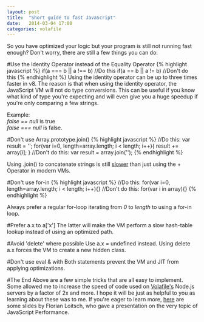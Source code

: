 ```yaml
---
layout: post
title:  "Short guide to fast JavaScript"
date:   2014-03-04 17:00
categories: volafile
---
```


So you have optimized your logic but your program is still not running fast enough?
Don't worry, there are still a few things you can do:

#Use the Identity Operator instead of the Equality Operator
{% highlight javascript %}
if(a === b || a !== b)  //Do this
if(a == b || a != b)  //Don't do this
{% endhighlight %}
Using the identity operator can be up to three times faster in v8.
The reason is that when using the identity operator, the JavaScript VM will 
not do type conversions. This can be useful if you know what kind of type
you're expecting and will even give you a huge speedup if you're only
comparing a few strings. 

Example:<br>
*false == null* is true<br>
*false === null* is false.

#Don't use Array.prototype.join()
{% highlight javascript %}
//Do this:
var result = '';
for(var i=0, length=array.length; i < length; i++){
   result += array[i];
}
//Don't do this:
var result = array.join('');
{% endhighlight %}

Using .join() to concatenate strings is still [slower](http://jsperf.com/string-concat-vs-array-join-10000/15) than just using the
\+ Operator in modern VMs.

#Don't use for-in
{% highlight javascript %}
//Do this:
for(var i=0, length=array.length; i < length; i++){}
//Don't do this:
for(var i in array){}
{% endhighlight %}

Always prefer a regular for-loop iterating from *0* to *length* to using
a for-in loop.

#Prefer a.x to a\[\'x\'\]
The latter will make the VM perform a slow hash-table lookup instead of using
an optimized path.

#Avoid 'delete' where possible
Use a.x = undefined instead.
Using delete a.x forces the VM to create a new hidden class.

#Don't use eval & with
Both statements prevent the VM and JIT from applying optimizations.

#The End
Above are a few simple tricks that are all easy to implement. Some allowed me
to increase the speed of code used on [Volafile's](http://volafile.io) Node.js
servers by a factor of 2x and more. I hope it will be just as helpful to you as
learning about these was to me.
If you're eager to learn more,
[here](http://www.slideshare.net/olivvv/prez-4856640) are some slides by Florian Loitsch, who gave
a presentation on the very topic of JavaScript Performance.
